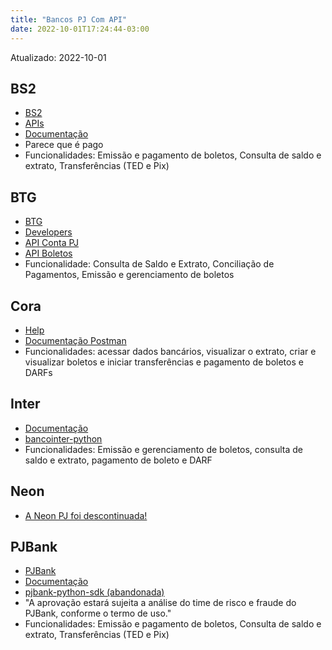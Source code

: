 ```yaml
---
title: "Bancos PJ Com API"
date: 2022-10-01T17:24:44-03:00
---
```



Atualizado: 2022-10-01


## BS2

- [BS2](https://empresas.bancobs2.com.br/)
- [APIs](https://empresas.bancobs2.com.br/apis/)
- [Documentação](https://devs.bs2.com/)
- Parece que é pago
- Funcionalidades: Emissão e pagamento de boletos, Consulta de saldo e extrato, Transferências (TED e Pix)


## BTG

- [BTG](https://www.btgpactual.com/empresas/)
- [Developers](https://www.btgpactual.com/empresas/developers/)
- [API Conta PJ](https://developers.empresas.btgpactual.com/docs/contas-pessoa-juridica)
- [API Boletos](https://developers.empresas.btgpactual.com/docs/boletos)
- Funcionalidade: Consulta de Saldo e Extrato, Conciliação de Pagamentos, Emissão e gerenciamento de boletos



## Cora

- [Help](https://coracontapj.zendesk.com/hc/pt-br/sections/4403240900371-API)
- [Documentação Postman](https://documenter.getpostman.com/view/10233012/SWTBdcvA)
- Funcionalidades: acessar dados bancários, visualizar o extrato, criar e visualizar boletos e iniciar transferências e pagamento de boletos e DARFs




## Inter

- [Documentação](https://developers.bancointer.com.br/v2)
- [bancointer-python](https://github.com/renatojdev/bancointer-python)
- Funcionalidades: Emissão e gerenciamento de boletos, consulta de saldo e extrato, pagamento de boleto e DARF


## Neon

- [A Neon PJ foi descontinuada!](https://neon.com.br/encerramento-neon-pejota)


## PJBank

- [PJBank](https://pjbank.com.br/)
- [Documentação](https://docs.pjbank.com.br/)
- [pjbank-python-sdk (abandonada)](https://github.com/pjbank/pjbank-python-sdk)
- "A aprovação estará sujeita a análise do time de risco e fraude do PJBank, conforme o termo de uso."
- Funcionalidades: Emissão e pagamento de boletos, Consulta de saldo e extrato, Transferências (TED e Pix)
